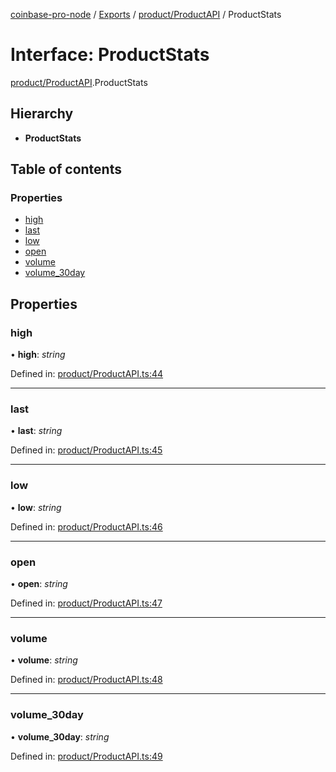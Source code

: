 [coinbase-pro-node](../../README.md) / [Exports](../../modules.md) / [product/ProductAPI](../../modules/product_productapi.md) / ProductStats

# Interface: ProductStats

[product/ProductAPI](../../modules/product_productapi.md).ProductStats

## Hierarchy

- **ProductStats**

## Table of contents

### Properties

- [high](productapi.productstats.md#high)
- [last](productapi.productstats.md#last)
- [low](productapi.productstats.md#low)
- [open](productapi.productstats.md#open)
- [volume](productapi.productstats.md#volume)
- [volume_30day](productapi.productstats.md#volume_30day)

## Properties

### high

• **high**: _string_

Defined in: [product/ProductAPI.ts:44](https://github.com/bennycode/coinbase-pro-node/blob/3350621/src/product/ProductAPI.ts#L44)

---

### last

• **last**: _string_

Defined in: [product/ProductAPI.ts:45](https://github.com/bennycode/coinbase-pro-node/blob/3350621/src/product/ProductAPI.ts#L45)

---

### low

• **low**: _string_

Defined in: [product/ProductAPI.ts:46](https://github.com/bennycode/coinbase-pro-node/blob/3350621/src/product/ProductAPI.ts#L46)

---

### open

• **open**: _string_

Defined in: [product/ProductAPI.ts:47](https://github.com/bennycode/coinbase-pro-node/blob/3350621/src/product/ProductAPI.ts#L47)

---

### volume

• **volume**: _string_

Defined in: [product/ProductAPI.ts:48](https://github.com/bennycode/coinbase-pro-node/blob/3350621/src/product/ProductAPI.ts#L48)

---

### volume_30day

• **volume_30day**: _string_

Defined in: [product/ProductAPI.ts:49](https://github.com/bennycode/coinbase-pro-node/blob/3350621/src/product/ProductAPI.ts#L49)
